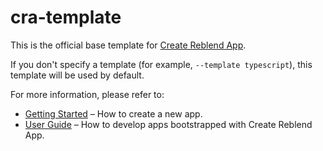 # cra-template

This is the official base template for [Create Reblend App](https://github.com/scyberLink/create-reblend-app).

If you don't specify a template (for example, `--template typescript`), this template will be used by default.

For more information, please refer to:

- [Getting Started](https://create-reblend-app.dev/docs/getting-started) – How to create a new app.
- [User Guide](https://create-reblend-app.dev) – How to develop apps bootstrapped with Create Reblend App.
